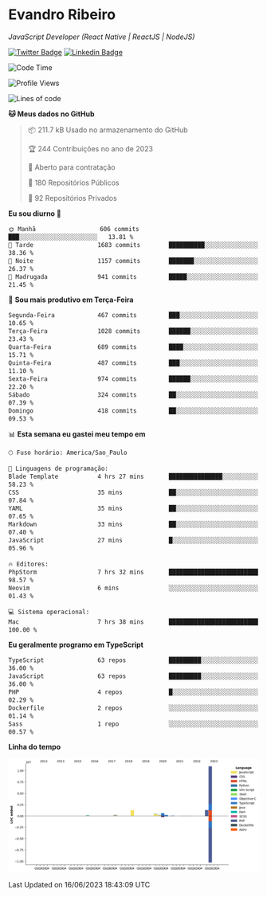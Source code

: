 # Evandro **Ribeiro**

*JavaScript Developer (React Native | ReactJS | NodeJS)*

[![Twitter Badge](https://img.shields.io/badge/-@ribeiroevandro-201B2D?style=flat-square&labelColor=201B2D&logo=twitter&logoColor=white&link=https://twitter.com/ribeiroevandro)](https://twitter.com/ribeiroevandro) 
[![Linkedin Badge](https://img.shields.io/badge/-Evandro%20Ribeiro-201B2D?style=flat-square&logo=Linkedin&logoColor=white&link=https://www.linkedin.com/in/ribeiroevandro)](https://www.linkedin.com/in/ribeiroevandro) 


<!--START_SECTION:waka-->
![Code Time](http://img.shields.io/badge/Code%20Time-3%2C228%20hrs%2054%20mins-blue)

![Profile Views](http://img.shields.io/badge/Visualizac%C3%B5es%20do%20perfil-0-blue)

![Lines of code](https://img.shields.io/badge/Desde%20o%20Hello%20World%20eu%20escrevi-15.4%20million%20linhas%20de%20c%C3%B3digo-blue)

**🐱 Meus dados no GitHub** 

> 📦 211.7 kB Usado no armazenamento do GitHub 
 > 
> 🏆 244 Contribuições no ano de 2023
 > 
> 💼 Aberto para contratação
 > 
> 📜 180 Repositórios Públicos 
 > 
> 🔑 92 Repositórios Privados 
 > 
**Eu sou diurno 🐤** 

```text
🌞 Manhã                  606 commits         ███░░░░░░░░░░░░░░░░░░░░░░   13.81 % 
🌆 Tarde                  1683 commits        ██████████░░░░░░░░░░░░░░░   38.36 % 
🌃 Noite                  1157 commits        ███████░░░░░░░░░░░░░░░░░░   26.37 % 
🌙 Madrugada              941 commits         █████░░░░░░░░░░░░░░░░░░░░   21.45 % 
```
📅 **Sou mais produtivo em Terça-Feira** 

```text
Segunda-Feira            467 commits         ███░░░░░░░░░░░░░░░░░░░░░░   10.65 % 
Terça-Feira              1028 commits        ██████░░░░░░░░░░░░░░░░░░░   23.43 % 
Quarta-Feira             689 commits         ████░░░░░░░░░░░░░░░░░░░░░   15.71 % 
Quinta-Feira             487 commits         ███░░░░░░░░░░░░░░░░░░░░░░   11.10 % 
Sexta-Feira              974 commits         ██████░░░░░░░░░░░░░░░░░░░   22.20 % 
Sábado                   324 commits         ██░░░░░░░░░░░░░░░░░░░░░░░   07.39 % 
Domingo                  418 commits         ██░░░░░░░░░░░░░░░░░░░░░░░   09.53 % 
```


📊 **Esta semana eu gastei meu tempo em** 

```text
🕑︎ Fuso horário: America/Sao_Paulo

💬 Linguagens de programação: 
Blade Template           4 hrs 27 mins       ███████████████░░░░░░░░░░   58.23 % 
CSS                      35 mins             ██░░░░░░░░░░░░░░░░░░░░░░░   07.84 % 
YAML                     35 mins             ██░░░░░░░░░░░░░░░░░░░░░░░   07.65 % 
Markdown                 33 mins             ██░░░░░░░░░░░░░░░░░░░░░░░   07.40 % 
JavaScript               27 mins             █░░░░░░░░░░░░░░░░░░░░░░░░   05.96 % 

🔥 Editores: 
PhpStorm                 7 hrs 32 mins       █████████████████████████   98.57 % 
Neovim                   6 mins              ░░░░░░░░░░░░░░░░░░░░░░░░░   01.43 % 

💻 Sistema operacional: 
Mac                      7 hrs 38 mins       █████████████████████████   100.00 % 
```

**Eu geralmente programo em TypeScript** 

```text
TypeScript               63 repos            █████████░░░░░░░░░░░░░░░░   36.00 % 
JavaScript               63 repos            █████████░░░░░░░░░░░░░░░░   36.00 % 
PHP                      4 repos             █░░░░░░░░░░░░░░░░░░░░░░░░   02.29 % 
Dockerfile               2 repos             ░░░░░░░░░░░░░░░░░░░░░░░░░   01.14 % 
Sass                     1 repo              ░░░░░░░░░░░░░░░░░░░░░░░░░   00.57 % 
```



**Linha do tempo**

![Lines of Code chart](https://raw.githubusercontent.com/ribeiroevandro/ribeiroevandro/main/assets/bar_graph.png)


 Last Updated on 16/06/2023 18:43:09 UTC
<!--END_SECTION:waka-->
